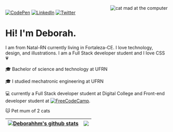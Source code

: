 
<img src="https://c.tenor.com/xHzPisqF9ToAAAAC/cat.gif" alt="cat mad at the computer" align="right">


[![CodePen](https://img.shields.io/badge/Codepen-000000?style=for-the-badge&logo=codepen&logoColor=white)](https://codepen.io/deborahhm)
[![LinkedIn](https://img.shields.io/badge/linkedin-%230077B5.svg?style=for-the-badge&logo=linkedin&logoColor=white)](https://www.linkedin.com/in/deborah-nascimento-927249191/)
[![Twitter](https://img.shields.io/badge/Twitter-%231DA1F2.svg?style=for-the-badge&logo=Twitter&logoColor=white)](https://twitter.com/DevBinha)



# Hi! I'm Deborah.
I am from Natal-RN currently living in Fortaleza-CE.
I love technology, design, and illustrations.
I am a Full Stack developer student and I love CSS :heartpulse: 

:mortar_board: Bachelor of science and technology at UFRN 

:mortar_board: I studied mechatronic engineering at UFRN 

:computer: currently a Full Stack developer student at Digital College and 
Front-end developer student at
[![FreeCodeCamp](https://img.shields.io/badge/Freecodecamp-%23123.svg?&style=for-the-badge&logo=freecodecamp&logoColor=green)](https://www.freecodecamp.org/Deborahhm).

:cat: Pet mum of 2 cats


| <a href="ttps://github.com/Deborahhm/Deborahhm"><img align="center" src="https://github-readme-stats.vercel.app/api/top-langs/?username=Deborahhm&bg_color=30,76B4C5,12353F&title_color=fff&text_color=fff" alt="Deborahhm's github stats" /></a> | <a href="https://github.com/Deborahhm/Deborahhm"><img align="center" src="https://github-readme-stats.vercel.app/api?username=Deborahhm&bg_color=30,76B4C5,12353F&title_color=fff&text_color=fff" /></a> |
| ------------- | ------------- |
